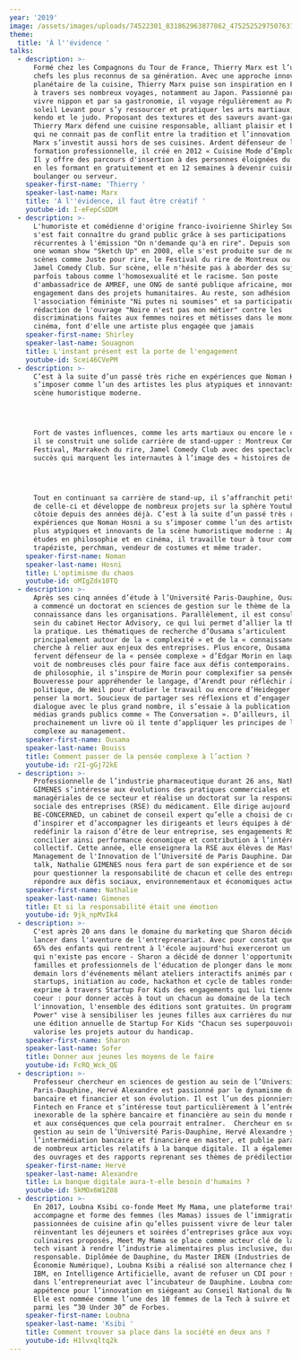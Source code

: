 ```yaml
---
year: '2019'
image: /assets/images/uploads/74522301_831862963877862_4752525297507631104_n.png
theme:
  title: 'À l''évidence '
talks:
  - description: >-
      Formé chez les Compagnons du Tour de France, Thierry Marx est l’un des
      chefs les plus reconnus de sa génération. Avec une approche innovante et
      planétaire de la cuisine, Thierry Marx puise son inspiration en France, et
      à travers ses nombreux voyages, notamment au Japon. Passionné par l’art de
      vivre nippon et par sa gastronomie, il voyage régulièrement au Pays du
      soleil Levant pour s’y ressourcer et pratiquer les arts martiaux, dont le
      kendo et le judo. Proposant des textures et des saveurs avant-gardistes,
      Thierry Marx défend une cuisine responsable, alliant plaisir et bien-être,
      qui ne connait pas de conflit entre la tradition et l’innovation. Thierry
      Marx s’investit aussi hors de ses cuisines. Ardent défenseur de la
      formation professionnelle, il créé en 2012 « Cuisine Mode d’Emploi(s) ».
      Il y offre des parcours d'insertion à des personnes éloignées du travail
      en les formant en gratuitement et en 12 semaines à devenir cuisinier,
      boulanger ou serveur.
    speaker-first-name: 'Thierry '
    speaker-last-name: Marx
    title: 'À l''évidence, il faut être créatif '
    youtube-id: I-eFepCsDDM
  - description: >-
      L'humoriste et comédienne d'origine franco-ivoirienne Shirley Souagnon
      s'est fait connaître du grand public grâce à ses participations
      récurrentes à l'émission "On n'demande qu'à en rire". Depuis son premier
      one woman show "Sketch Up" en 2008, elle s'est produite sur de nombreuses
      scènes comme Juste pour rire, le Festival du rire de Montreux ou encore le
      Jamel Comedy Club. Sur scène, elle n'hésite pas à aborder des sujets
      parfois tabous comme l'homosexualité et le racisme. Son poste
      d'ambassadrice de AMREF, une ONG de santé publique africaine, montre son
      engagement dans des projets humanitaires. Au reste, son adhésion à
      l'association féministe "Ni putes ni soumises" et sa participation à la
      rédaction de l'ouvrage "Noire n'est pas mon métier" contre les
      discriminations faites aux femmes noires et métisses dans le monde du
      cinéma, font d'elle une artiste plus engagée que jamais
    speaker-first-name: Shirley
    speaker-last-name: Souagnon
    title: L'instant présent est la porte de l'engagement
    youtube-id: Scei46CVePM
  - description: >-
      C’est à la suite d’un passé très riche en expériences que Noman Hosni a su
      s’imposer comme l’un des artistes les plus atypiques et innovants de la
      scène humoristique moderne.




      Fort de vastes influences, comme les arts martiaux ou encore le cannabis
      il se construit une solide carrière de stand-upper : Montreux Comedy
      Festival, Marrakech du rire, Jamel Comedy Club avec des spectacles à
      succès qui marquent les internautes à l’image des « histoires de weed ».




      Tout en continuant sa carrière de stand-up, il s’affranchit petit à petit
      de celle-ci et développe de nombreux projets sur la sphère Youtube qu’il
      côtoie depuis des années déjà. C’est à la suite d’un passé très riche en
      expériences que Noman Hosni a su s’imposer comme l’un des artistes les
      plus atypiques et innovants de la scène humoristique moderne : Après des
      études en philosophie et en cinéma, il travaille tour à tour comme
      trapéziste, perchman, vendeur de costumes et même trader.
    speaker-first-name: Noman
    speaker-last-name: Hosni
    title: L'optimisme du chaos
    youtube-id: oMIgZdx10TQ
  - description: >-
      Après ses cinq années d’étude à l’Université Paris-Dauphine, Ousama Bouiss
      a commencé un doctorat en sciences de gestion sur le thème de la
      connaissance dans les organisations. Parallèlement, il est consultant au
      sein du cabinet Hector Advisory, ce qui lui permet d’allier la théorie à
      la pratique. Les thématiques de recherche d’Ousama s’articulent
      principalement autour de la « complexité » et de la « connaissance » qu’il
      cherche à relier aux enjeux des entreprises. Plus encore, Ousama est un
      fervent défenseur de la « pensée complexe » d’Edgar Morin en laquelle il
      voit de nombreuses clés pour faire face aux défis contemporains. Passionné
      de philosophie, il s’inspire de Morin pour complexifier sa pensée, de
      Bouveresse pour appréhender le langage, d’Arendt pour réfléchir à la
      politique, de Weil pour étudier le travail ou encore d’Heidegger pour
      penser la mort. Soucieux de partager ses réflexions et d’engager le
      dialogue avec le plus grand nombre, il s’essaie à la publication dans des
      médias grands publics comme « The Conversation ». D’ailleurs, il sortira
      prochainement un livre où il tente d’appliquer les principes de la pensée
      complexe au management.
    speaker-first-name: Ousama
    speaker-last-name: Bouiss
    title: Comment passer de la pensée complexe à l’action ?
    youtube-id: r2I-gGj72kE
  - description: >-
      Professionnelle de l’industrie pharmaceutique durant 26 ans, Nathalie
      GIMENES s’intéresse aux évolutions des pratiques commerciales et
      managériales de ce secteur et réalise un doctorat sur la responsabilité
      sociale des entreprises (RSE) du médicament. Elle dirige aujourd’hui,
      BE-CONCERNED, un cabinet de conseil expert qu’elle a choisi de créer afin
      d’inspirer et d’accompagner les dirigeants et leurs équipes à définir ou
      redéfinir la raison d’être de leur entreprise, ses engagements RSE et de
      concilier ainsi performance économique et contribution à l’intérêt
      collectif. Cette année, elle enseignera la RSE aux élèves de Master 1-
      Management de l'Innovation de l’Université de Paris Dauphine. Dans son
      talk, Nathalie GIMENES nous fera part de son expérience et de son analyse
      pour questionner la responsabilité de chacun et celle des entreprises pour
      répondre aux défis sociaux, environnementaux et économiques actuels !
    speaker-first-name: Nathalie
    speaker-last-name: Gimenes
    title: Et si la responsabilité était une émotion
    youtube-id: 9jk_npMvIk4
  - description: >-
      C'est après 20 ans dans le domaine du marketing que Sharon décide de se
      lancer dans l'aventure de l'entreprenariat. Avec pour constat que plus de
      65% des enfants qui rentrent à l'école aujourd'hui exerceront un métier
      qui n'existe pas encore - Sharon a décidé de donner l'opportunité aux
      familles et professionnels de l'éducation de plonger dans le monde de
      demain lors d'événements mêlant ateliers interactifs animés par des
      startups, initiation au code, hackathon et cycle de tables rondes. Sharon
      exprime à travers Startup For Kids des engagements qui lui tiennent à
      coeur : pour donner accès à tout un chacun au domaine de la tech et de
      l'innovation, l'ensemble des éditions sont gratuites. Un programme "Girls
      Power" vise à sensibiliser les jeunes filles aux carrières du numérique et
      une édition annuelle de Startup For Kids "Chacun ses superpouvoirs"
      valorise les projets autour du handicap.
    speaker-first-name: Sharon
    speaker-last-name: Sofer
    title: Donner aux jeunes les moyens de le faire
    youtube-id: FcRQ_Wck_QE
  - description: >-
      Professeur chercheur en sciences de gestion au sein de l’Université
      Paris-Dauphine, Hervé Alexandre est passionné par le dynamisme du secteur
      bancaire et financier et son évolution. Il est l’un des pionniers de la
      Fintech en France et s’intéresse tout particulièrement à l’entrée
      inexorable de la sphère bancaire et financière au sein du monde numérique,
      et aux conséquences que cela pourrait entraîner.  Chercheur en sciences de
      gestion au sein de l’Université Paris-Dauphine, Hervé Alexandre y enseigne
      l’intermédiation bancaire et financière en master, et publie parallèlement
      de nombreux articles relatifs à la banque digitale. Il a également rédigé
      des ouvrages et des rapports reprenant ses thèmes de prédilection.
    speaker-first-name: Hervé
    speaker-last-name: Alexandre
    title: La banque digitale aura-t-elle besoin d'humains ?
    youtube-id: 5kMOx6W1Z08
  - description: >-
      En 2017, Loubna Ksibi co-fonde Meet My Mama, une plateforme traiteur qui
      accompagne et forme des femmes (les Mamas) issues de l’immigration et
      passionnées de cuisine afin qu’elles puissent vivre de leur talent. En
      réinventant les déjeuners et soirées d’entreprises grâce aux voyages
      culinaires proposés, Meet My Mama se place comme acteur clé de la food
      tech visant à rendre l’industrie alimentaires plus inclusive, durable et
      responsable. Diplômée de Dauphine, du Master IREN (Industries de Réseau et
      Économie Numérique), Loubna Ksibi a réalisé son alternance chez PwC puis
      IBM, en Intelligence Artificielle, avant de refuser un CDI pour se lancer
      dans l’entrepreneuriat avec l’incubateur de Dauphine. Loubna conserve son
      appétence pour l’innovation en siégeant au Conseil National du Numérique.
      Elle est nommée comme l’une des 10 femmes de la Tech à suivre et classée
      parmi les “30 Under 30” de Forbes.
    speaker-first-name: Loubna
    speaker-last-name: 'Ksibi '
    title: Comment trouver sa place dans la société en deux ans ?
    youtube-id: H1lvxqltq2k
---
```


